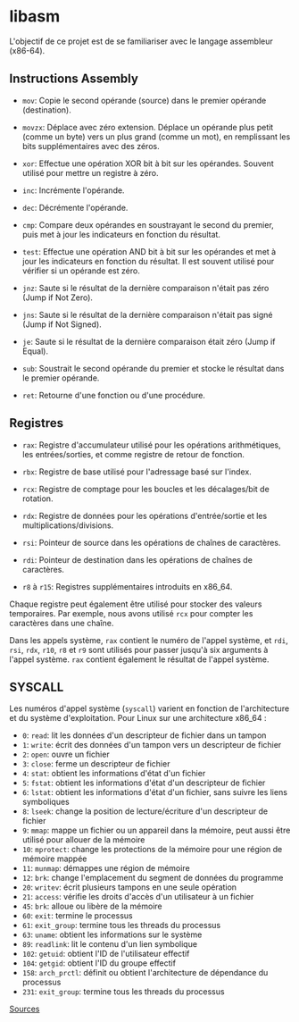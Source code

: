# libasm
L'objectif de ce projet est de se familiariser avec le langage assembleur (x86-64).

## Instructions Assembly

- `mov`: Copie le second opérande (source) dans le premier opérande 
(destination).

- `movzx`: Déplace avec zéro extension. Déplace un opérande plus petit 
(comme un byte) vers un plus grand (comme un mot), en remplissant les bits 
supplémentaires avec des zéros.

- `xor`: Effectue une opération XOR bit à bit sur les opérandes. Souvent 
utilisé pour mettre un registre à zéro.

- `inc`: Incrémente l'opérande.

- `dec`: Décrémente l'opérande.

- `cmp`: Compare deux opérandes en soustrayant le second du premier, puis 
met à jour les indicateurs en fonction du résultat.

- `test`: Effectue une opération AND bit à bit sur les opérandes et met à 
jour les indicateurs en fonction du résultat. Il est souvent utilisé pour 
vérifier si un opérande est zéro.

- `jnz`: Saute si le résultat de la dernière comparaison n'était pas zéro 
(Jump if Not Zero).

- `jns`: Saute si le résultat de la dernière comparaison n'était pas signé 
(Jump if Not Signed).

- `je`: Saute si le résultat de la dernière comparaison était zéro (Jump 
if Equal).

- `sub`: Soustrait le second opérande du premier et stocke le résultat 
dans le premier opérande.

- `ret`: Retourne d'une fonction ou d'une procédure.

## Registres

- `rax`: Registre d'accumulateur utilisé pour les opérations 
arithmétiques, les entrées/sorties, et comme registre de retour de 
fonction.

- `rbx`: Registre de base utilisé pour l'adressage basé sur l'index.

- `rcx`: Registre de comptage pour les boucles et les décalages/bit de 
rotation.

- `rdx`: Registre de données pour les opérations d'entrée/sortie et les 
multiplications/divisions.

- `rsi`: Pointeur de source dans les opérations de chaînes de caractères.

- `rdi`: Pointeur de destination dans les opérations de chaînes de 
caractères.

- `r8` à `r15`: Registres supplémentaires introduits en x86_64.

Chaque registre peut également être utilisé pour stocker des valeurs 
temporaires. Par exemple, nous avons utilisé `rcx` pour compter les 
caractères dans une chaîne.

Dans les appels système, `rax` contient le numéro de l'appel système, et 
`rdi`, `rsi`, `rdx`, `r10`, `r8` et `r9` sont utilisés pour passer jusqu'à 
six arguments à l'appel système. `rax` contient également le résultat de 
l'appel système.

## SYSCALL

Les numéros d'appel système (`syscall`) varient en fonction de 
l'architecture et du système d'exploitation.
Pour Linux sur une architecture x86_64 :

- `0`: `read`: lit les données d'un descripteur de fichier dans un tampon
- `1`: `write`: écrit des données d'un tampon vers un descripteur de 
fichier
- `2`: `open`: ouvre un fichier
- `3`: `close`: ferme un descripteur de fichier
- `4`: `stat`: obtient les informations d'état d'un fichier
- `5`: `fstat`: obtient les informations d'état d'un descripteur de 
fichier
- `6`: `lstat`: obtient les informations d'état d'un fichier, sans suivre 
les liens symboliques
- `8`: `lseek`: change la position de lecture/écriture d'un descripteur de 
fichier
- `9`: `mmap`: mappe un fichier ou un appareil dans la mémoire, peut aussi 
être utilisé pour allouer de la mémoire
- `10`: `mprotect`: change les protections de la mémoire pour une région 
de mémoire mappée
- `11`: `munmap`: démappes une région de mémoire
- `12`: `brk`: change l'emplacement du segment de données du programme
- `20`: `writev`: écrit plusieurs tampons en une seule opération
- `21`: `access`: vérifie les droits d'accès d'un utilisateur à un fichier
- `45`: `brk`: alloue ou libère de la mémoire
- `60`: `exit`: termine le processus
- `61`: `exit_group`: termine tous les threads du processus
- `63`: `uname`: obtient les informations sur le système
- `89`: `readlink`: lit le contenu d'un lien symbolique
- `102`: `getuid`: obtient l'ID de l'utilisateur effectif
- `104`: `getgid`: obtient l'ID du groupe effectif
- `158`: `arch_prctl`: définit ou obtient l'architecture de dépendance du 
processus
- `231`: `exit_group`: termine tous les threads du processus

[Sources](http://man7.org/linux/man-pages/dir_section_2.html)
